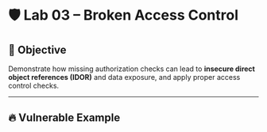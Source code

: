 # 🛡️ Lab 03 – Broken Access Control

## 🎯 Objective

Demonstrate how missing authorization checks can lead to **insecure direct object references (IDOR)** and data exposure, and apply proper access control checks.

---

## 🔥 Vulnerable Example
